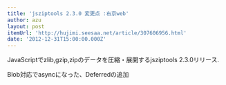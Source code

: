 ```yaml
---
title: 'jsziptools 2.3.0 変更点 :右京web'
author: azu
layout: post
itemUrl: 'http://hujimi.seesaa.net/article/307606956.html'
date: '2012-12-31T15:00:00.000Z'
---
```

JavaScriptでzlib,gzip,zipのデータを圧縮・展開するjsziptools 2.3.0リリース.

Blob対応でasyncになった、Deferredの追加


